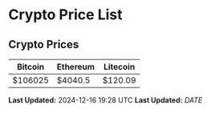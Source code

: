 # Crypto Price List

## Crypto Prices
| Bitcoin | Ethereum | Litecoin |
| ------- | -------- | -------- |
| $106025 | $4040.5 | $120.09 |
**Last Updated:** 2024-12-16 19:28 UTC
**Last Updated:** $DATE$
